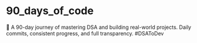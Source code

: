 # 90_days_of_code
🚀 A 90-day journey of mastering DSA and building real-world projects. Daily commits, consistent progress, and full transparency. #DSAToDev
